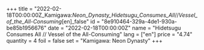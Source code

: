 +++
title = "2022-02-18T00:00:00Z_Kamigawa:_Neon_Dynasty_Hidetsugu_Consumes_All_//_Vessel_of_the_All-Consuming_[en]_false"
id = "8e910464-329a-4de1-930a-be85b1956676"
date = "2022-02-18T00:00:00Z"
name = "Hidetsugu Consumes All // Vessel of the All-Consuming"
lang = ["en"]
price = "4.74"
quantity = 4
foil = false
set = "Kamigawa: Neon Dynasty"
+++
